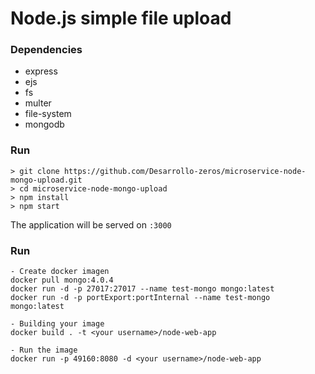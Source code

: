 # Node.js simple file upload

### Dependencies
- express
- ejs
- fs
- multer
- file-system
- mongodb


### Run
```
> git clone https://github.com/Desarrollo-zeros/microservice-node-mongo-upload.git
> cd microservice-node-mongo-upload
> npm install
> npm start
```
The application will be served on `:3000`



### Run
```
- Create docker imagen
docker pull mongo:4.0.4
docker run -d -p 27017:27017 --name test-mongo mongo:latest
docker run -d -p portExport:portInternal --name test-mongo mongo:latest

- Building your image
docker build . -t <your username>/node-web-app

- Run the image
docker run -p 49160:8080 -d <your username>/node-web-app

```
